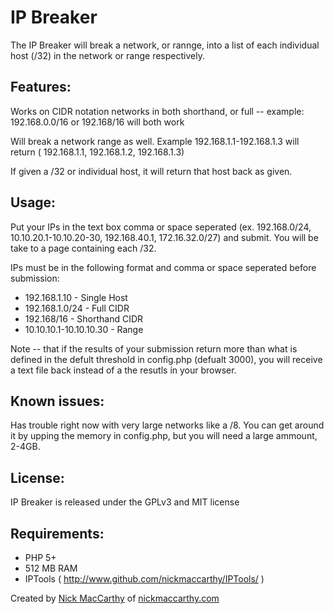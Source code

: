 IP Breaker
====================

The IP Breaker will break a network, or rannge, into a list of each individual host (/32) in the network or range respectively.  


Features:
-------------------

Works on CIDR notation networks in both shorthand, or full -- example:  192.168.0.0/16 or 192.168/16 will both work

Will break a network range as well.  Example 192.168.1.1-192.168.1.3 will return ( 192.168.1.1, 192.168.1.2, 192.168.1.3)

If given a /32 or individual host, it will return that host back as given.

Usage:
-------------------
Put your IPs in the text box comma or space seperated (ex. 192.168.0/24, 10.10.20.1-10.10.20-30, 192.168.40.1, 172.16.32.0/27) and submit.  You will be take to a page containing each /32.

IPs must be in the following format and comma or space seperated before submission:
* 192.168.1.10 - Single Host
* 192.168.1.0/24  - Full CIDR
* 192.168/16 - Shorthand CIDR
* 10.10.10.1-10.10.10.30 - Range

Note -- that if the results of your submission return more than what is defined in the defult threshold in config.php (defualt 3000), you will receive a text file back instead of a the resutls in your browser.

Known issues:
--------------
Has trouble right now with very large networks like a /8.  You can get around it by upping the memory in config.php, but you will need a large ammount, 2-4GB.

License:
-------------
IP Breaker is released under the GPLv3 and MIT license

Requirements:
-------------
* PHP 5+
* 512 MB RAM
* IPTools ( http://www.github.com/nickmaccarthy/IPTools/ )


Created by <a href="mailto:nickmaccarthy@gmail.com">Nick MacCarthy</a> of <a href="http://www.nickmaccarthy.com">nickmaccarthy.com</a>
